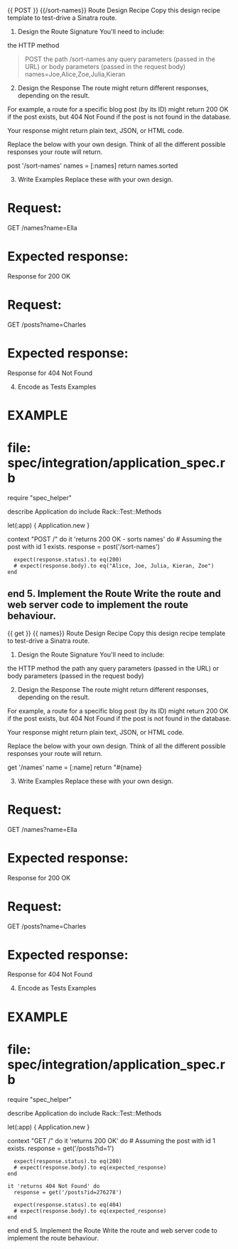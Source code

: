 {{ POST }} {{/sort-names}} Route Design Recipe
Copy this design recipe template to test-drive a Sinatra route.

1. Design the Route Signature
You'll need to include:

the HTTP method
>POST
the path
>/sort-names
any query parameters (passed in the URL)
or body parameters (passed in the request body)
>names=Joe,Alice,Zoe,Julia,Kieran


2. Design the Response
The route might return different responses, depending on the result.

For example, a route for a specific blog post (by its ID) might return 200 OK if the post exists, but 404 Not Found if the post is not found in the database.

Your response might return plain text, JSON, or HTML code.

Replace the below with your own design. Think of all the different possible responses your route will return.

post '/sort-names'
names = [:names]
return names.sorted


3. Write Examples
Replace these with your own design.

# Request:

GET /names?name=Ella

# Expected response:

Response for 200 OK

# Request:

GET /posts?name=Charles

# Expected response:

Response for 404 Not Found


4. Encode as Tests Examples
# EXAMPLE
# file: spec/integration/application_spec.rb

require "spec_helper"

describe Application do
  include Rack::Test::Methods

  let(:app) { Application.new }

  context "POST /" do
    it 'returns 200 OK - sorts names' do
      # Assuming the post with id 1 exists.
      response = post('/sort-names')

      expect(response.status).to eq(200)
      # expect(response.body).to eq("Alice, Joe, Julia, Kieran, Zoe")
    end
end
5. Implement the Route
Write the route and web server code to implement the route behaviour.
-------------------------------------------------------------

{{ get }} {{ names}} Route Design Recipe
Copy this design recipe template to test-drive a Sinatra route.

1. Design the Route Signature
You'll need to include:

the HTTP method
the path
any query parameters (passed in the URL)
or body parameters (passed in the request body)


2. Design the Response
The route might return different responses, depending on the result.

For example, a route for a specific blog post (by its ID) might return 200 OK if the post exists, but 404 Not Found if the post is not found in the database.

Your response might return plain text, JSON, or HTML code.

Replace the below with your own design. Think of all the different possible responses your route will return.

get '/names'
name = [:name]
return "#{name}


3. Write Examples
Replace these with your own design.

# Request:

GET /names?name=Ella

# Expected response:

Response for 200 OK

# Request:

GET /posts?name=Charles

# Expected response:

Response for 404 Not Found


4. Encode as Tests Examples
# EXAMPLE
# file: spec/integration/application_spec.rb

require "spec_helper"

describe Application do
  include Rack::Test::Methods

  let(:app) { Application.new }

  context "GET /" do
    it 'returns 200 OK' do
      # Assuming the post with id 1 exists.
      response = get('/posts?id=1')

      expect(response.status).to eq(200)
      # expect(response.body).to eq(expected_response)
    end

    it 'returns 404 Not Found' do
      response = get('/posts?id=276278')

      expect(response.status).to eq(404)
      # expect(response.body).to eq(expected_response)
    end
  end
end
5. Implement the Route
Write the route and web server code to implement the route behaviour.